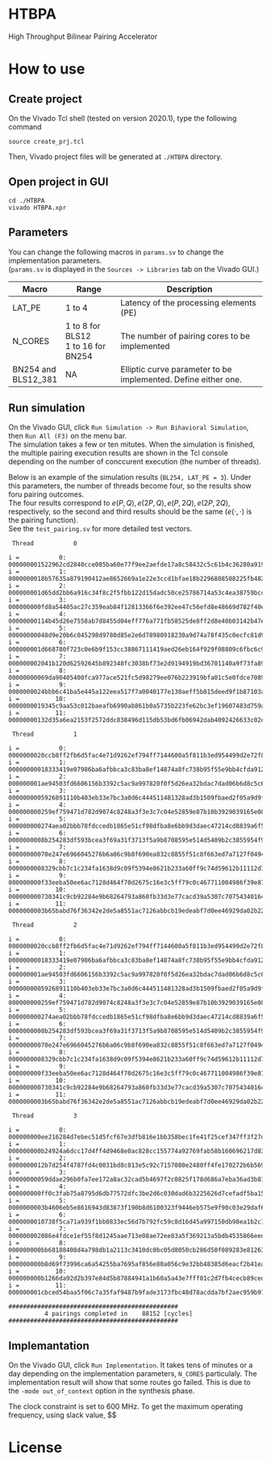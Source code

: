 # HTBPA
High Throughput Bilinear Pairing Accelerator

# How to use
## Create project
On the Vivado Tcl shell (tested on version 2020.1), 
type the following command
```
source create_prj.tcl
```
Then, Vivado project files will be generated at `./HTBPA` directory.

## Open project in GUI
```
cd ./HTBPA
vivado HTBPA.xpr
```

## Parameters
You can change the following macros in `params.sv` to change the implementation parameters.  
(`params.sv` is displayed in the `Sources -> Libraries` tab on the Vivado GUI.)

|Macro|Range|Description|
|----|----|----|
|LAT_PE|1 to 4 |Latency of the processing elements (PE)|
|N_CORES|1 to 8 for BLS12 <br> 1 to 16 for BN254|The number of pairing cores to be implemented|
|BN254 and <br> BLS12_381|NA|Elliptic curve parameter to be implemented. Define either one.|

## Run simulation
On the Vivado GUI, click `Run Simulation -> Run Bihavioral Simulation`, then `Run All (F3)` on the menu bar.  
The simulation takes a few or ten mitutes. When the simulation is finished, the multiple pairing execution results are shown in the Tcl console depending on the number of conccurent execution (the number of threads).

Below is an example of the simulation results (`BL254, LAT_PE = 3`). Under this parameters, the number of threads become four, so the results show foru pairing outcomes.  
The four results correspond to $e(P, Q), e(2P, Q), e(P, 2Q), e(2P, 2Q)$, respectively, so the second and third results should be the same ($e(\cdot,\cdot)$ is the pairing function).  
See the `test_pairing.sv` for more detailed test vectors.

```
 Thread           0

i =           0: 000000001522962cd2840cce085ba60e77f9ee2aefde17a8c58432c5c61b4c36280a9192
i =           1: 0000000018b57635a879190412ae8652669a1e22e3ccd1bfae18b2296808508225fb4823
i =           2: 000000001d65dd2bb6a916c34f8c2f5fbb122d15dadc50ce25786714a53c4ea38759bcc3
i =           3: 000000000fd8a54405ac27c359eab84f12813366f6e392ee47c56efd8e48669d782f40e2
i =           4: 00000000114b45d26e7558ab7d8455d04eff776a771fb58525de8ff2d8e40b03142b47e9
i =           5: 00000000048d9e20b6c045298d9780d85e2e6d78980918230a9d74a78f435c0ecfc81d93
i =           6: 000000001d668780f723c0e6b9f153cc38867111419aed26eb164f929f08809c6fbc6c98
i =           7: 000000002041b120d62592645b892348fc3038bf73e2d9194919bd36701140a9f73fa89a
i =           8: 00000000069da90405400fca977ace521fc5d98279ee076b223919bfa01c5e0fdce70893
i =           9: 0000000024bbb6c41ba5e445a122eea517f7a0040177e130aeff5b815deed9f1b87103a0
i =          10: 0000000019345c9aa53c012baeafb6990ab861b0a5735b223fe62bc3ef19607483d759ad
i =          11: 00000000132d35a6ea2153f2572ddc838496d115db53bd6fb06942dab4092426633c02e2

 Thread           1

i =           0: 0000000020ccb8ff2fb6d5fac4e71d9262ef794ff7144600a5f811b3ed954499d2e72f8b
i =           1: 00000000018333419e07986ba6afbbca3c83ba8ef14874a8fc738b95f55e9bb4cfda912c
i =           2: 000000001ae94503fd6606156b3392c5ac9a997820f0f5d26ea32bdac7dad06b6d8c5c6f
i =           3: 0000000005926891110b403eb33e7bc3a0d6c444511481328ad3b1509fbaed2f05a9d9f9
i =           4: 000000000259ef759471d782d9074c8248a3f3e3c7c04e52859e87b10b3929039165e08c
i =           5: 000000000274aea02bbb78fdccedb1865e51cf98dfba8e6bb9d3daec47214cd8839a6f59
i =           6: 0000000008b254283df593bcea3f69a31f3713f5a9b8708595e514d5409b2c3855954f91
i =           7: 00000000070e247e6966045276b6a06c9b8f690ea832c8855f51c8f663ed7a7127f04947
i =           8: 0000000008329cbb7c1c234fa1638d9c09f5394e8621b233a60ff9c74d59612b11112d79
i =           9: 000000000f33eeba50ee6ac7128d464f70d2675c16e3c5ff79c0c467711004986f39e878
i =          10: 000000000730341c9cb92284e9b68264793a860fb33d3e77cacd39a5307c707543401648
i =          11: 0000000003b65babd76f36342e2de5a8551ac7126abbcb19edeabf7d0ee46929da02b227

 Thread           2

i =           0: 0000000020ccb8ff2fb6d5fac4e71d9262ef794ff7144600a5f811b3ed954499d2e72f8b
i =           1: 00000000018333419e07986ba6afbbca3c83ba8ef14874a8fc738b95f55e9bb4cfda912c
i =           2: 000000001ae94503fd6606156b3392c5ac9a997820f0f5d26ea32bdac7dad06b6d8c5c6f
i =           3: 0000000005926891110b403eb33e7bc3a0d6c444511481328ad3b1509fbaed2f05a9d9f9
i =           4: 000000000259ef759471d782d9074c8248a3f3e3c7c04e52859e87b10b3929039165e08c
i =           5: 000000000274aea02bbb78fdccedb1865e51cf98dfba8e6bb9d3daec47214cd8839a6f59
i =           6: 0000000008b254283df593bcea3f69a31f3713f5a9b8708595e514d5409b2c3855954f91
i =           7: 00000000070e247e6966045276b6a06c9b8f690ea832c8855f51c8f663ed7a7127f04947
i =           8: 0000000008329cbb7c1c234fa1638d9c09f5394e8621b233a60ff9c74d59612b11112d79
i =           9: 000000000f33eeba50ee6ac7128d464f70d2675c16e3c5ff79c0c467711004986f39e878
i =          10: 000000000730341c9cb92284e9b68264793a860fb33d3e77cacd39a5307c707543401648
i =          11: 0000000003b65babd76f36342e2de5a8551ac7126abbcb19edeabf7d0ee46929da02b227

 Thread           3

i =           0: 000000000ee216284d7ebec51d5fcf67e3dfb816e1bb358bec1fe41f25cef347ff3f27db
i =           1: 000000000b24924a6dcc17d4ff4d9468e0ac828cc155774a92769fab58b160696217d83f
i =           2: 0000000012b7d254f4787fd4c0031bd8c813e5c92c7157080e2480ff4fe170272b6b5690
i =           3: 00000000059ddae296b0fa7ee172a8ac32cad5b4697f2c0825f178d686a7eba36ad3b81f
i =           4: 000000000ff0c3fab75a8795d6db77572dfc3be2d6c030dad6b3225626d7cefadf5ba156
i =           5: 0000000003b4606eb5e8616943d83873f190b8d6100323f9446eb575e9f90c03e29daf64
i =           6: 0000000010738f5ca71a939f1bb0833ec56d7b792fc59c8d16d45a997150db98ea1b2c1f
i =           7: 000000002086e4fdce1ef55f8d1245aae713e08ae72ee83a5f369213a5bdb4535866eed0
i =           8: 000000000bb68188408d4a798db1a2113c3410dc0bc05d8050cb286d50f089283e812630
i =           9: 000000000b8d69f73996ca6a54255ba7695af856e80a056c9e32bb48385d6eacf2b41ea7
i =          10: 000000000b1266da92d2b397e84d5b87884941a1b60a5a43e7fff01c2d7fb4cecb89ced5
i =          11: 000000001cbced54baa5f06c7a35faf9487b9fade3173fbc48d78acdda7bf2aec959b976

###############################################
          4 pairings completed in    88152 [cycles]
###############################################

```

## Implemantation

On the Vivado GUI, click `Run Implementation`. It takes tens of minutes or a day depending on the implementation parameters, `N_CORES` particulaly.
The implementation result will show that some routes go failed. This is due to the `-mode out_of_context` option in the synthesis phase.
  
The clock constraint is set to 600 MHz. To get the maximum operating frequency, using slack value,
$$


# License